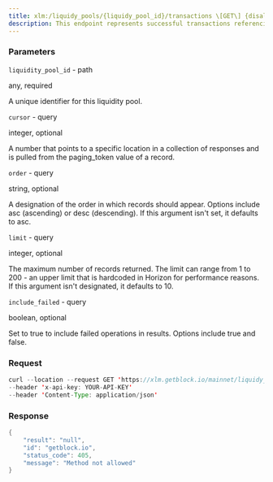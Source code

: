 ```yaml
---
title: xlm:/liquidy_pools/{liquidy_pool_id}/transactions \[GET\] {disallowed}
description: This endpoint represents successful transactions referencing a givenliquidity pool and can be used in streaming mode. Streaming mode allowsyou to listen for new transactions referencing this liquidity pool asthey are added to the Stellar ledger. If called in streaming mode,Horizon will start at the earliest known transaction unless a cursor isset, in which case it will start from that cursor. By setting the cursorvalue to now, you can stream transactions created since your requesttime.
---
```


### Parameters


`liquidity_pool_id` - path

any, required

A unique identifier for this liquidity pool.

`cursor` - query

integer, optional

A number that points to a specific location in a collection of responses
and is pulled from the paging_token value of a record.

`order` - query

string, optional

A designation of the order in which records should appear. Options
include asc (ascending) or desc (descending). If this argument isn't
set, it defaults to asc.

`limit` - query

integer, optional

The maximum number of records returned. The limit can range from 1 to
200 - an upper limit that is hardcoded in Horizon for performance
reasons. If this argument isn't designated, it defaults to 10.

`include_failed` - query

boolean, optional

Set to true to include failed operations in results. Options include
true and false.

### Request

``` java
curl --location --request GET 'https://xlm.getblock.io/mainnet/liquidy_pools/None/transactions?' 
--header 'x-api-key: YOUR-API-KEY' 
--header 'Content-Type: application/json'
```

###  Response

``` java
{
    "result": "null",
    "id": "getblock.io",
    "status_code": 405,
    "message": "Method not allowed"
}
```

